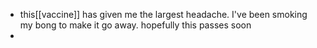 - this[[vaccine]] has given me the largest headache. I've been smoking my bong to make it go away. hopefully this passes soon
- 
